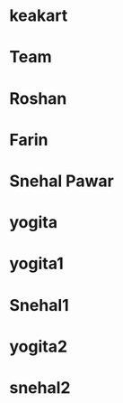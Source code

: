 ﻿# keakart
# Team
# Roshan 
# Farin
# Snehal Pawar
# yogita
# yogita1
# Snehal1
# yogita2
# snehal2
